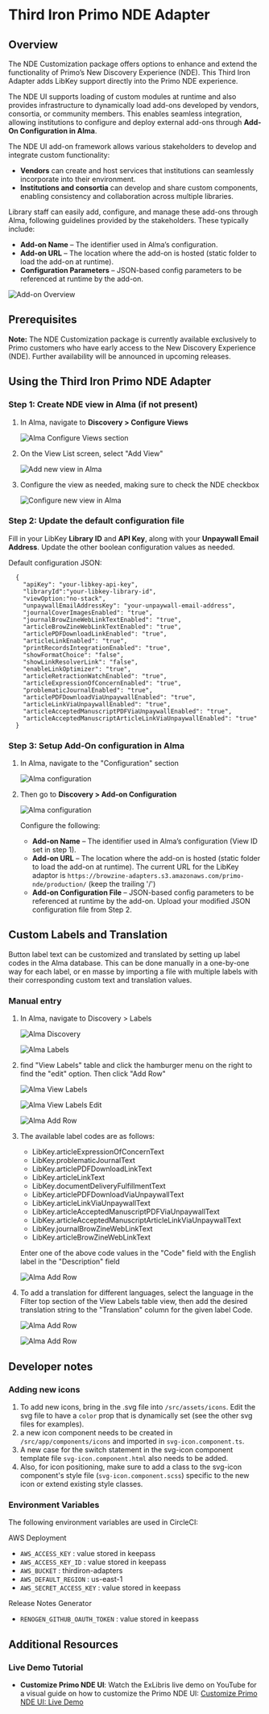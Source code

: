 # Third Iron Primo NDE Adapter

## Overview

The NDE Customization package offers options to enhance and extend the functionality of Primo’s New Discovery Experience (NDE). This Third Iron Adapter adds LibKey support directly into the Primo NDE experience.

The NDE UI supports loading of custom modules at runtime and also provides infrastructure to dynamically load add-ons developed by vendors, consortia, or community members. This enables seamless integration, allowing institutions to configure and deploy external add-ons through **Add-On Configuration in Alma**.

The NDE UI add-on framework allows various stakeholders to develop and integrate custom functionality:

- **Vendors** can create and host services that institutions can seamlessly incorporate into their environment.
- **Institutions and consortia** can develop and share custom components, enabling consistency and collaboration across multiple libraries.

Library staff can easily add, configure, and manage these add-ons through Alma, following guidelines provided by the stakeholders. These typically include:

- **Add-on Name** – The identifier used in Alma’s configuration.
- **Add-on URL** – The location where the add-on is hosted (static folder to load the add-on at runtime).
- **Configuration Parameters** – JSON-based config parameters to be referenced at runtime by the add-on.

![Add-on Overview](./readme-files/addon-overview.png)

## Prerequisites

**Note:**
The NDE Customization package is currently available exclusively to Primo customers who have early access to the New Discovery Experience (NDE). Further availability will be announced in upcoming releases.

## Using the Third Iron Primo NDE Adapter

### Step 1: Create NDE view in Alma (if not present)

1. In Alma, navigate to **Discovery > Configure Views**

   ![Alma Configure Views section](./readme-files/alma-configure-views.png)

2. On the View List screen, select "Add View"

   ![Add new view in Alma](./readme-files/alma-add-view.png)

3. Configure the view as needed, making sure to check the NDE checkbox

   ![Configure new view in Alma](./readme-files/alma-view-configuration.png)

### Step 2: Update the default configuration file

Fill in your LibKey **Library ID** and **API Key**, along with your **Unpaywall Email Address**. Update the other boolean configuration values as needed.

Default configuration JSON:

```
  {
    "apiKey": "your-libkey-api-key",
    "libraryId":"your-libkey-library-id",
    "viewOption:"no-stack",
    "unpaywallEmailAddressKey": "your-unpaywall-email-address",
    "journalCoverImagesEnabled": "true",
    "journalBrowZineWebLinkTextEnabled": "true",
    "articleBrowZineWebLinkTextEnabled": "true",
    "articlePDFDownloadLinkEnabled": "true",
    "articleLinkEnabled": "true",
    "printRecordsIntegrationEnabled": "true",
    "showFormatChoice": "false",
    "showLinkResolverLink": "false",
    "enableLinkOptimizer": "true",
    "articleRetractionWatchEnabled": "true",
    "articleExpressionOfConcernEnabled": "true",
    "problematicJournalEnabled": "true",
    "articlePDFDownloadViaUnpaywallEnabled": "true",
    "articleLinkViaUnpaywallEnabled": "true",
    "articleAcceptedManuscriptPDFViaUnpaywallEnabled": "true",
    "articleAcceptedManuscriptArticleLinkViaUnpaywallEnabled": "true"
  }
```

### Step 3: Setup Add-On configuration in Alma

1. In Alma, navigate to the "Configuration" section

   ![Alma configuration](./readme-files/alma-configuration.png)

2. Then go to **Discovery > Add-on Configuration**

   ![Alma configuration](./readme-files/alma-add-on-configuration.png)

   Configure the following:

   - **Add-on Name** – The identifier used in Alma’s configuration (View ID set in step 1).
   - **Add-on URL** – The location where the add-on is hosted (static folder to load the add-on at runtime). The current URL for the LibKey adaptor is `https://browzine-adapters.s3.amazonaws.com/primo-nde/production/` (keep the trailing '/')
   - **Add-on Configuration File** – JSON-based config parameters to be referenced at runtime by the add-on. Upload your modified JSON configuration file from Step 2.

## Custom Labels and Translation

Button label text can be customized and translated by setting up label codes in the Alma database. This can be done manually in a one-by-one way for each label, or en masse by importing a file with multiple labels with their corresponding custom text and translation values.

### Manual entry

1. In Alma, navigate to Discovery > Labels

   ![Alma Discovery](./readme-files/alma-discovery.png)

   ![Alma Labels](./readme-files/alma-labels.png)

2. find "View Labels" table and click the hamburger menu on the right to find the "edit" option. Then click "Add Row"

   ![Alma View Labels](./readme-files/alma-view-labels.png)

   ![Alma View Labels Edit](./readme-files/alma-view-labels-edit.png)

   ![Alma Add Row](./readme-files/alma-add-row.png)

3. The available label codes are as follows:

   - LibKey.articleExpressionOfConcernText
   - LibKey.problematicJournalText
   - LibKey.articlePDFDownloadLinkText
   - LibKey.articleLinkText
   - LibKey.documentDeliveryFulfillmentText
   - LibKey.articlePDFDownloadViaUnpaywallText
   - LibKey.articleLinkViaUnpaywallText
   - LibKey.articleAcceptedManuscriptPDFViaUnpaywallText
   - LibKey.articleAcceptedManuscriptArticleLinkViaUnpaywallText
   - LibKey.journalBrowZineWebLinkText
   - LibKey.articleBrowZineWebLinkText

   Enter one of the above code values in the "Code" field with the English label in the "Description" field

   ![Alma Add Row](./readme-files/alma-expression-of-concern-label.png)

4. To add a translation for different languages, select the language in the Filter top section of the View Labels table view, then add the desired translation string to the "Translation" column for the given label Code.

   ![Alma Add Row](./readme-files/alma-language-select.png)

   ![Alma Add Row](./readme-files/alma-translation-field.png)

## Developer notes

### Adding new icons

1. To add new icons, bring in the .svg file into `/src/assets/icons`. Edit the svg file to have a `color` prop that is dynamically set (see the other svg files for examples).
2. a new icon component needs to be created in `/src/app/components/icons` and imported in `svg-icon.component.ts`.
3. A new case for the switch statement in the svg-icon component template file `svg-icon.component.html` also needs to be added.
4. Also, for icon positioning, make sure to add a class to the svg-icon component's style file (`svg-icon.component.scss`) specific to the new icon or extend existing style classes.

### Environment Variables

The following environment variables are used in CircleCI:

AWS Deployment

- `AWS_ACCESS_KEY` : value stored in keepass
- `AWS_ACCESS_KEY_ID` : value stored in keepass
- `AWS_BUCKET` : thirdiron-adapters
- `AWS_DEFAULT_REGION` : us-east-1
- `AWS_SECRET_ACCESS_KEY` : value stored in keepass

Release Notes Generator

- `RENOGEN_GITHUB_OAUTH_TOKEN` : value stored in keepass

## Additional Resources

### Live Demo Tutorial

- **Customize Primo NDE UI**: Watch the ExLibris live demo on YouTube for a visual guide on how to customize the Primo NDE UI:
  [Customize Primo NDE UI: Live Demo](https://www.youtube.com/watch?v=z06l2hJYuLc)
